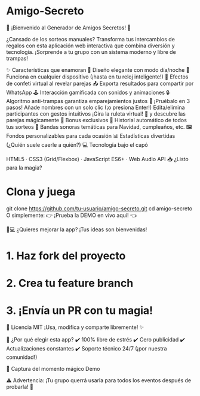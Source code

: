 # Amigo-Secreto
🎉 ¡Bienvenido al Generador de Amigos Secretos! 🎁

¿Cansado de los sorteos manuales?
Transforma tus intercambios de regalos con esta aplicación web interactiva que combina diversión y tecnología. ¡Sorprende a tu grupo con un sistema moderno y libre de trampas!

✨ Características que enamoran
🎨 Diseño elegante con modo día/noche
📱 Funciona en cualquier dispositivo (¡hasta en tu reloj inteligente!)
🎉 Efectos de confeti virtual al revelar parejas
📤 Exporta resultados para compartir por WhatsApp
🕹 Interacción gamificada con sonidos y animaciones
🔒 Algoritmo anti-trampas garantiza emparejamientos justos
🚀 ¡Pruébalo en 3 pasos!
Añade nombres con un solo clic (¡o presiona Enter!)
Edita/elimina participantes con gestos intuitivos
¡Gira la ruleta virtual! 🎡 y descubre las parejas mágicamente
🎁 Bonus exclusivos
📅 Historial automático de todos tus sorteos
🎵 Bandas sonoras temáticas para Navidad, cumpleaños, etc.
🖼 Fondos personalizables para cada ocasión
📊 Estadísticas divertidas (¿Quién suele caerle a quién?)
💻 Tecnología bajo el capó

HTML5 · CSS3 (Grid/Flexbox) · JavaScript ES6+ · Web Audio API
📥 ¿Listo para la magia?
# Clona y juega
git clone https://github.com/tu-usuario/amigo-secreto.git
cd amigo-secreto
O simplemente:
👉 ¡Prueba la DEMO en vivo aquí! 👈

👨💻 ¿Quieres mejorar la app?
¡Tus ideas son bienvenidas!

# 1. Haz fork del proyecto
# 2. Crea tu feature branch
# 3. ¡Envía un PR con tu magia!
📜 Licencia MIT
¡Usa, modifica y comparte libremente! ✨

🎯 ¿Por qué elegir esta app?
✔️ 100% libre de estrés
✔️ Cero publicidad
✔️ Actualizaciones constantes
✔️ Soporte técnico 24/7 (¡por nuestra comunidad!)

📸 Captura del momento mágico
Demo

⚠️ Advertencia:
¡Tu grupo querrá usarla para todos los eventos después de probarla! 🎉
